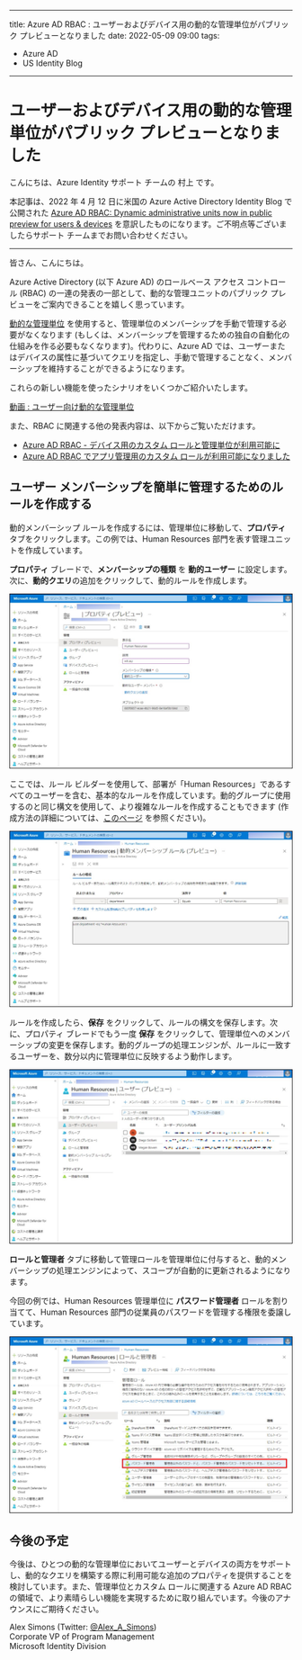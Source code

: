
---
title: Azure AD RBAC : ユーザーおよびデバイス用の動的な管理単位がパブリック プレビューとなりました
date: 2022-05-09 09:00
tags:
  - Azure AD
  - US Identity Blog
---

# ユーザーおよびデバイス用の動的な管理単位がパブリック プレビューとなりました

こんにちは、Azure Identity サポート チームの 村上 です。

本記事は、2022 年 4 月 12 日に米国の Azure Active Directory Identity Blog で公開された [Azure AD RBAC: Dynamic administrative units now in public preview for users & devices](https://techcommunity.microsoft.com/t5/azure-active-directory-identity/azure-ad-rbac-dynamic-administrative-units-now-in-public-preview/ba-p/3185207) を意訳したものになります。ご不明点等ございましたらサポート チームまでお問い合わせください。

---

皆さん、こんにちは。

Azure Active Directory (以下 Azure AD) のロールベース アクセス コントロール (RBAC) の一連の発表の一部として、動的な管理ユニットのパブリック プレビューをご案内できることを嬉しく思っています。

[動的な管理単位](https://docs.microsoft.com/ja-jp/azure/active-directory/roles/admin-units-members-dynamic) を使用すると、管理単位のメンバーシップを手動で管理する必要がなくなります (もしくは、メンバーシップを管理するための独自の自動化の仕組みを作る必要もなくなります)。代わりに、Azure AD では、ユーザーまたはデバイスの属性に基づいてクエリを指定し、手動で管理することなく、メンバーシップを維持することができるようになります。

これらの新しい機能を使ったシナリオをいくつかご紹介いたします。

[動画 : ユーザー向け動的な管理単位](https://youtu.be/rqbCjzIQ_gA)

また、RBAC に関連する他の発表内容は、以下からご覧いただけます。

- [Azure AD RBAC - デバイス用のカスタム ロールと管理単位が利用可能に](https://jpazureid.github.io/blog/azure-active-directory/azure-ad-rbac-custom-roles-amp-administrative-units-for-devices/)
- [Azure AD RBAC でアプリ管理用のカスタム ロールが利用可能になりました](https://jpazureid.github.io/blog/azure-active-directory/custom-roles-for-app-management-now-available/)

## ユーザー メンバーシップを簡単に管理するためのルールを作成する

動的メンバーシップ ルールを作成するには、管理単位に移動して、**プロパティ** タブをクリックします。この例では、Human Resources 部門を表す管理ユニットを作成しています。

**プロパティ** ブレードで、**メンバーシップの種類** を **動的ユーザー** に設定します。次に、**動的クエリ**の追加をクリックして、動的ルールを作成します。

![](./azure-ad-rbac-dynamic-administrative-units-now-in-public-preview/image01.jpg)

ここでは、ルール ビルダーを使用して、部署が「Human Resources」であるすべてのユーザーを含む、基本的なルールを作成しています。動的グループに使用するのと同じ構文を使用して、より複雑なルールを作成することもできます (作成方法の詳細については、[このページ](https://docs.microsoft.com/ja-jp/azure/active-directory/enterprise-users/groups-dynamic-membership) を参照ください)。

![](./azure-ad-rbac-dynamic-administrative-units-now-in-public-preview/image02.jpg)

ルールを作成したら、**保存** をクリックして、ルールの構文を保存します。次に、プロパティ ブレードでもう一度 **保存** をクリックして、管理単位へのメンバーシップの変更を保存します。動的グループの処理エンジンが、ルールに一致するユーザーを、数分以内に管理単位に反映するよう動作します。

![](./azure-ad-rbac-dynamic-administrative-units-now-in-public-preview/image03.jpg)

**ロールと管理者** タブに移動して管理ロールを管理単位に付与すると、動的メンバーシップの処理エンジンによって、スコープが自動的に更新されるようになります。

今回の例では、Human Resources 管理単位に **パスワード管理者** ロールを割り当てて、Human Resources 部門の従業員のパスワードを管理する権限を委譲しています。

![](./azure-ad-rbac-dynamic-administrative-units-now-in-public-preview/image04.jpg)

## 今後の予定

今後は、ひとつの動的な管理単位においてユーザーとデバイスの両方をサポートし、動的なクエリを構築する際に利用可能な追加のプロパティを提供することを検討しています。また、管理単位とカスタム ロールに関連する Azure AD RBAC の領域で、より素晴らしい機能を実現するために取り組んでいます。今後のアナウンスにご期待ください。

Alex Simons (Twitter: [@Alex_A_Simons](https://twitter.com/Alex_A_Simons))  
Corporate VP of Program Management  
Microsoft Identity Division

